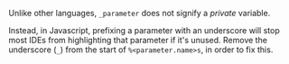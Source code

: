 Unlike other languages, `_parameter` does not signify a *private* variable.

Instead, in Javascript, prefixing a parameter with an underscore will stop
most IDEs from highlighting that parameter if it's unused. Remove the underscore
(`_`) from the start of `%<parameter.name>s`, in order to fix this.
